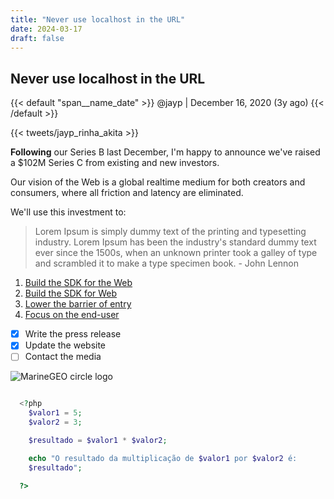 ```yaml
---
title: "Never use localhost in the URL"
date: 2024-03-17
draft: false
---
```


## Never use localhost in the URL

{{< default "span__name_date" >}}
  @jayp | December 16, 2020 (3y ago)
{{< /default >}}

{{< tweets/jayp_rinha_akita >}}


**Following** our Series B last December, I'm happy to announce we've raised a $102M Series C from existing and new investors.

Our vision of the Web is a global realtime medium for both creators and consumers, where all friction and latency are eliminated.

We'll use this investment to:

> Lorem Ipsum is simply dummy text of the printing and typesetting industry. Lorem Ipsum has been the industry's standard dummy text ever since the 1500s, when an unknown printer took a galley of type and scrambled it to make a type specimen book. - John Lennon

1. [Build the SDK for the Web]()
2. [Build the SDK for Web]()
3. [Lower the barrier of entry]()
4. [Focus on the end-user]()

- [x] Write the press release
- [x] Update the website
- [ ] Contact the media

![MarineGEO circle logo](https://i.pinimg.com/564x/42/a5/c2/42a5c2b6221cd542dab7128bbb4735ae.jpg)


```php

  <?php
    $valor1 = 5;
    $valor2 = 3;

    $resultado = $valor1 * $valor2;

    echo "O resultado da multiplicação de $valor1 por $valor2 é:
    $resultado";

  ?>
```
